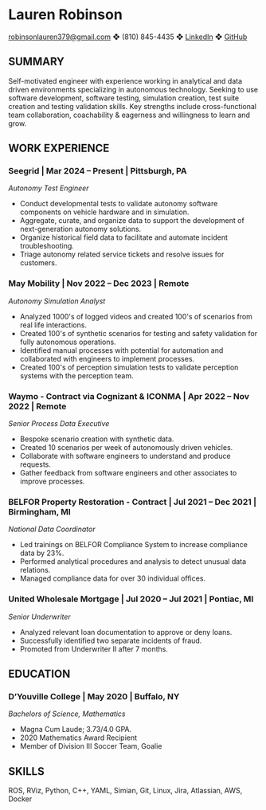 # Lauren Robinson
robinsonlauren379@gmail.com ❖ (810) 845-4435 ❖  [LinkedIn](https://www.linkedin.com/in/robinsonlauren358790) ❖ [GitHub](https://github.com/laurenrobinson99/resume_repo)

## SUMMARY ##
	
Self-motivated engineer with experience working in analytical and data driven environments specializing in autonomous technology. Seeking to use software development, software testing, simulation creation, test suite creation and testing validation skills. Key strengths include cross-functional team collaboration, coachability & eagerness and willingness to learn and grow.

## WORK EXPERIENCE 

### Seegrid | Mar 2024 – Present | Pittsburgh, PA
*Autonomy Test Engineer*									             	  	      
- Conduct developmental tests to validate autonomy software components on vehicle hardware and in simulation.
- Aggregate, curate, and organize data to support the development of next-generation autonomy solutions.
- Organize historical field data to facilitate and automate incident troubleshooting.
- Triage autonomy related service tickets and resolve issues for customers.
### May Mobility | Nov 2022 – Dec 2023 | Remote
*Autonomy Simulation Analyst*									             	  	 
- Analyzed 1000's of logged videos and created 100's of scenarios from real life interactions.
- Created 100's of synthetic scenarios for testing and safety validation for fully autonomous operations.
- Identified manual processes with potential for automation and collaborated with engineers to implement processes.
- Created 100's of perception simulation tests to validate perception systems with the perception team.
### Waymo - Contract via Cognizant & ICONMA | Apr 2022 – Nov 2022 | Remote
*Senior Process Data Executive*									     	             
- Bespoke scenario creation with synthetic data.
- Created 10 scenarios per week of autonomously driven vehicles.
- Collaborate with software engineers to understand and produce requests.
- Gather feedback from software engineers and other associates to improve processes.
### BELFOR Property Restoration - Contract | Jul 2021 – Dec 2021 | Birmingham, MI
*National Data Coordinator*								      	                     
- Led trainings on BELFOR Compliance System to increase compliance data by 23%.
- Performed analytical procedures and analysis to detect unusual data relations.
- Managed compliance data for over 30 individual offices.
### United Wholesale Mortgage | Jul 2020 – Jul 2021 | Pontiac, MI
*Senior Underwriter*								     	                  	     
- Analyzed relevant loan documentation to approve or deny loans.
- Successfully identified two separate incidents of fraud.
- Promoted from Underwriter II after 7 months.

## EDUCATION 
	
### D’Youville College | May 2020 | Buffalo, NY
*Bachelors of Science, Mathematics*
- Magna Cum Laude; 3.73/4.0 GPA.
- 2020 Mathematics Award Recipient 
- Member of Division III Soccer Team, Goalie

## SKILLS
	
ROS, RViz, Python, C++, YAML, Simian, Git, Linux, Jira, Atlassian, AWS, Docker
